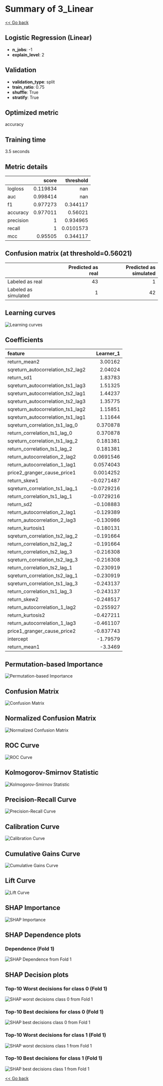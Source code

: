 # Summary of 3_Linear

[<< Go back](../README.md)


## Logistic Regression (Linear)
- **n_jobs**: -1
- **explain_level**: 2

## Validation
 - **validation_type**: split
 - **train_ratio**: 0.75
 - **shuffle**: True
 - **stratify**: True

## Optimized metric
accuracy

## Training time

3.5 seconds

## Metric details
|           |    score |   threshold |
|:----------|---------:|------------:|
| logloss   | 0.119834 | nan         |
| auc       | 0.998414 | nan         |
| f1        | 0.977273 |   0.344117  |
| accuracy  | 0.977011 |   0.56021   |
| precision | 1        |   0.934965  |
| recall    | 1        |   0.0101573 |
| mcc       | 0.95505  |   0.344117  |


## Confusion matrix (at threshold=0.56021)
|                      |   Predicted as real |   Predicted as simulated |
|:---------------------|--------------------:|-------------------------:|
| Labeled as real      |                  43 |                        1 |
| Labeled as simulated |                   1 |                       42 |

## Learning curves
![Learning curves](learning_curves.png)

## Coefficients
| feature                           |   Learner_1 |
|:----------------------------------|------------:|
| return_mean2                      |   3.00162   |
| sqreturn_autocorrelation_ts2_lag2 |   2.04024   |
| return_sd1                        |   1.83783   |
| sqreturn_autocorrelation_ts1_lag3 |   1.51325   |
| sqreturn_autocorrelation_ts2_lag1 |   1.44237   |
| sqreturn_autocorrelation_ts2_lag3 |   1.35775   |
| sqreturn_autocorrelation_ts1_lag2 |   1.15851   |
| sqreturn_autocorrelation_ts1_lag1 |   1.11644   |
| sqreturn_correlation_ts1_lag_0    |   0.370878  |
| return_correlation_ts1_lag_0      |   0.370878  |
| sqreturn_correlation_ts1_lag_2    |   0.181381  |
| return_correlation_ts1_lag_2      |   0.181381  |
| return_autocorrelation_2_lag2     |   0.0691546 |
| return_autocorrelation_1_lag1     |   0.0574043 |
| price2_granger_cause_price1       |   0.0014252 |
| return_skew1                      |  -0.0271487 |
| sqreturn_correlation_ts1_lag_1    |  -0.0729216 |
| return_correlation_ts1_lag_1      |  -0.0729216 |
| return_sd2                        |  -0.108883  |
| return_autocorrelation_2_lag1     |  -0.129389  |
| return_autocorrelation_2_lag3     |  -0.130986  |
| return_kurtosis1                  |  -0.180131  |
| sqreturn_correlation_ts2_lag_2    |  -0.191664  |
| return_correlation_ts2_lag_2      |  -0.191664  |
| return_correlation_ts2_lag_3      |  -0.216308  |
| sqreturn_correlation_ts2_lag_3    |  -0.216308  |
| return_correlation_ts2_lag_1      |  -0.230919  |
| sqreturn_correlation_ts2_lag_1    |  -0.230919  |
| sqreturn_correlation_ts1_lag_3    |  -0.243137  |
| return_correlation_ts1_lag_3      |  -0.243137  |
| return_skew2                      |  -0.248517  |
| return_autocorrelation_1_lag2     |  -0.255927  |
| return_kurtosis2                  |  -0.427211  |
| return_autocorrelation_1_lag3     |  -0.461107  |
| price1_granger_cause_price2       |  -0.837743  |
| intercept                         |  -1.79579   |
| return_mean1                      |  -3.3469    |


## Permutation-based Importance
![Permutation-based Importance](permutation_importance.png)
## Confusion Matrix

![Confusion Matrix](confusion_matrix.png)


## Normalized Confusion Matrix

![Normalized Confusion Matrix](confusion_matrix_normalized.png)


## ROC Curve

![ROC Curve](roc_curve.png)


## Kolmogorov-Smirnov Statistic

![Kolmogorov-Smirnov Statistic](ks_statistic.png)


## Precision-Recall Curve

![Precision-Recall Curve](precision_recall_curve.png)


## Calibration Curve

![Calibration Curve](calibration_curve_curve.png)


## Cumulative Gains Curve

![Cumulative Gains Curve](cumulative_gains_curve.png)


## Lift Curve

![Lift Curve](lift_curve.png)



## SHAP Importance
![SHAP Importance](shap_importance.png)

## SHAP Dependence plots

### Dependence (Fold 1)
![SHAP Dependence from Fold 1](learner_fold_0_shap_dependence.png)

## SHAP Decision plots

### Top-10 Worst decisions for class 0 (Fold 1)
![SHAP worst decisions class 0 from Fold 1](learner_fold_0_shap_class_0_worst_decisions.png)
### Top-10 Best decisions for class 0 (Fold 1)
![SHAP best decisions class 0 from Fold 1](learner_fold_0_shap_class_0_best_decisions.png)
### Top-10 Worst decisions for class 1 (Fold 1)
![SHAP worst decisions class 1 from Fold 1](learner_fold_0_shap_class_1_worst_decisions.png)
### Top-10 Best decisions for class 1 (Fold 1)
![SHAP best decisions class 1 from Fold 1](learner_fold_0_shap_class_1_best_decisions.png)

[<< Go back](../README.md)
